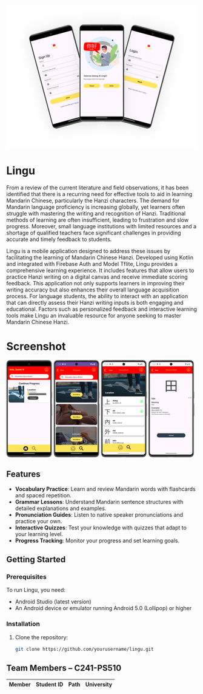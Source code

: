 ![download](https://github.com/LinguHanzi/.github/blob/main/assets/Mockup1.png)

# Lingu
From a review of the current literature and field observations, it has been identified that there is a recurring need for effective tools to aid in learning Mandarin Chinese, particularly the Hanzi characters. The demand for Mandarin language proficiency is increasing globally, yet learners often struggle with mastering the writing and recognition of Hanzi. Traditional methods of learning are often insufficient, leading to frustration and slow progress. Moreover, small language institutions with limited resources and a shortage of qualified teachers face significant challenges in providing accurate and timely feedback to students.

Lingu is a mobile application designed to address these issues by facilitating the learning of Mandarin Chinese Hanzi. Developed using Kotlin and integrated with Firebase Auth and Model Tflite, Lingu provides a comprehensive learning experience. It includes features that allow users to practice Hanzi writing on a digital canvas and receive immediate scoring feedback. This application not only supports learners in improving their writing accuracy but also enhances their overall language acquisition process. For language students, the ability to interact with an application that can directly assess their Hanzi writing inputs is both engaging and educational. Factors such as personalized feedback and interactive learning tools make Lingu an invaluable resource for anyone seeking to master Mandarin Chinese Hanzi.

# Screenshot
<img src="https://github.com/LinguHanzi/.github/blob/main/assets/4.png" width="24%"></img>
<img src="https://github.com/LinguHanzi/.github/blob/main/assets/5.png" width="24%"></img>
<img src="https://github.com/LinguHanzi/.github/blob/main/assets/6.png" width="24%"></img>
<img src="https://github.com/LinguHanzi/.github/blob/main/assets/7.png" width="24%"></img>

## Features

- **Vocabulary Practice**: Learn and review Mandarin words with flashcards and spaced repetition.
- **Grammar Lessons**: Understand Mandarin sentence structures with detailed explanations and examples.
- **Pronunciation Guides**: Listen to native speaker pronunciations and practice your own.
- **Interactive Quizzes**: Test your knowledge with quizzes that adapt to your learning level.
- **Progress Tracking**: Monitor your progress and set learning goals.

## Getting Started

### Prerequisites

To run Lingu, you need:

- Android Studio (latest version)
- An Android device or emulator running Android 5.0 (Lollipop) or higher

### Installation

1. Clone the repository:
   ```sh
   git clone https://github.com/yourusername/lingu.git


## Team Members – C241-PS510
| Member    | Student ID    | Path    | University    |
|------------|------------|------------|------------|
